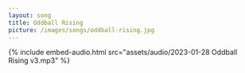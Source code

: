 ```yaml
---
layout: song
title: Oddball Rising
picture: /images/songs/oddball-rising.jpg
---
```

{% include embed-audio.html src="assets/audio/2023-01-28 Oddball Rising v3.mp3" %}